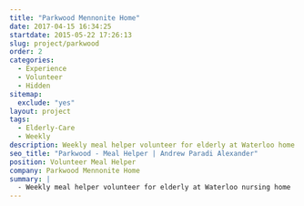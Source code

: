 ```yaml
---
title: "Parkwood Mennonite Home"
date: 2017-04-15 16:34:25
startdate: 2015-05-22 17:26:13
slug: project/parkwood
order: 2
categories:
  - Experience
  - Volunteer
  - Hidden
sitemap:
  exclude: "yes"
layout: project
tags:
  - Elderly-Care
  - Weekly
description: Weekly meal helper volunteer for elderly at Waterloo home.
seo_title: "Parkwood - Meal Helper | Andrew Paradi Alexander"
position: Volunteer Meal Helper
company: Parkwood Mennonite Home
summary: |
  - Weekly meal helper volunteer for elderly at Waterloo nursing home
---
```

